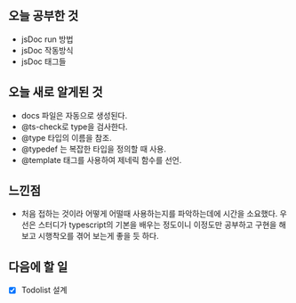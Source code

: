 ## 오늘 공부한 것

- jsDoc run 방법
- jsDoc 작동방식
- jsDoc 태그들

## 오늘 새로 알게된 것

- docs 파일은 자동으로 생성된다.
- @ts-check로 type을 검사한다.
- @type 타입의 이름을 참조.
- @typedef 는 복잡한 타입을 정의할 때 사용.
- @template 태그를 사용하여 제네릭 함수를 선언.

## 느낀점

- 처음 접하는 것이라 어떻게 어떨때 사용하는지를 파악하는데에 시간을 소요했다. 우선은 스터디가 typescript의 기본을 배우는 정도이니 이정도만 공부하고 구현을 해보고 시행착오를 겪어 보는게 좋을 듯 하다.

## 다음에 할 일

- [x] Todolist 설계
